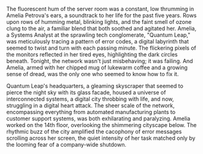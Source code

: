 The fluorescent hum of the server room was a constant, low thrumming in Amelia Petrova's ears, a soundtrack to her life for the past five years.  Rows upon rows of humming metal, blinking lights, and the faint smell of ozone clung to the air, a familiar blend that both soothed and agitated her.  Amelia, a Systems Analyst at the sprawling tech conglomerate, "Quantum Leap," was meticulously tracing a pattern of error codes, a digital labyrinth that seemed to twist and turn with each passing minute.  The flickering pixels of the monitors reflected in her tired eyes, highlighting the dark circles beneath.  Tonight, the network wasn't just misbehaving; it was failing.  And Amelia, armed with her chipped mug of lukewarm coffee and a growing sense of dread, was the only one who seemed to know how to fix it.

Quantum Leap's headquarters, a gleaming skyscraper that seemed to pierce the night sky with its glass facade, housed a universe of interconnected systems, a digital city throbbing with life, and now, struggling in a digital heart attack.  The sheer scale of the network, encompassing everything from automated manufacturing plants to customer support systems, was both exhilarating and paralyzing.  Amelia worked on the 14th floor, overlooking the shimmering cityscape below. The rhythmic buzz of the city amplified the cacophony of error messages scrolling across her screen, the quiet intensity of her task matched only by the looming fear of a company-wide shutdown.
